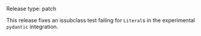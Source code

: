 Release type: patch

This release fixes an issubclass test failing for `Literal`s in the experimental `pydantic` integration.
